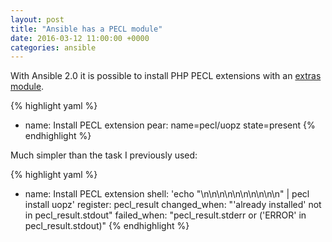 ```yaml
---
layout: post
title: "Ansible has a PECL module"
date: 2016-03-12 11:00:00 +0000
categories: ansible
---
```

With Ansible 2.0 it is possible to install PHP PECL extensions
with an [extras module](http://docs.ansible.com/ansible/pear_module.html).

{% highlight yaml %}
- name: Install PECL extension
  pear: name=pecl/uopz state=present
{% endhighlight %}

Much simpler than the task I previously used:

{% highlight yaml %}
- name: Install PECL extension
  shell: 'echo "\n\n\n\n\n\n\n\n\n\n" | pecl install uopz'
  register: pecl_result
  changed_when: "'already installed' not in pecl_result.stdout"
  failed_when: "pecl_result.stderr or ('ERROR' in pecl_result.stdout)"
{% endhighlight %}
